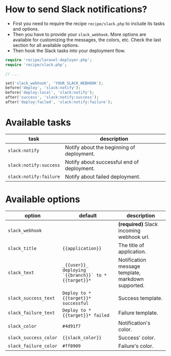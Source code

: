 # How to send Slack notifications?

* First you need to require the recipe `recipe/slack.php` to include its tasks and options.
* Then you have to provide your `slack_webhook`. More options are available for customizing the messages, the colors, etc. Check the last section for all available options.
* Then hook the Slack tasks into your deployment flow.

```php
require 'recipe/laravel-deployer.php';
require 'recipe/slack.php'; 

// ...

set('slack_webhook', 'YOUR_SLACK_WEBHOOK');
before('deploy', 'slack:notify');
before('deploy:local', 'slack:notify');
after('success', 'slack:notify:success');
after('deploy:failed', 'slack:notify:failure');
```

# Available tasks

| task  | description |
| - | - |
| `slack:notify` | Notify about the beginning of deployment. |
| `slack:notify:success` | Notify about successful end of deployment. |
| `slack:notify:failure` | Notify about failed deployment. |

# Available options

| option  | default | description |
| - | - | - |
| `slack_webhook` |  | **(required)** Slack incoming webhook url. |
| `slack_title` | `{{application}}` | The title of application. |
| `slack_text` | ``_{{user}}_ deploying `{{branch}}` to *{{target}}*`` | Notification message template, markdown supported. |
| `slack_success_text` | `Deploy to *{{target}}* successful` | Success template. |
| `slack_failure_text` | `Deploy to *{{target}}* failed` | Failure template. |
| `slack_color` | `#4d91f7` | Notification's color. |
| `slack_success_color` | `{{slack_color}}` | Success' color. |
| `slack_failure_color` | `#ff0909` | Failure's color. |
